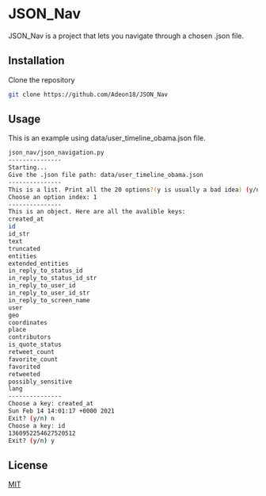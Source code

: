 # JSON_Nav

JSON_Nav is a project that lets you navigate through a chosen .json file.

## Installation

Clone the repository

```bash
git clone https://github.com/Adeon18/JSON_Nav
```

## Usage
This is an example using data/user_timeline_obama.json file.

```bash
json_nav/json_navigation.py
---------------
Starting...
Give the .json file path: data/user_timeline_obama.json
---------------
This is a list. Print all the 20 options?(y is usually a bad idea) (y/n) n
Choose an option index: 1
---------------
This is an object. Here are all the avalible keys:
created_at
id
id_str
text
truncated
entities
extended_entities
in_reply_to_status_id
in_reply_to_status_id_str
in_reply_to_user_id
in_reply_to_user_id_str
in_reply_to_screen_name
user
geo
coordinates
place
contributors
is_quote_status
retweet_count
favorite_count
favorited
retweeted
possibly_sensitive
lang
---------------
Choose a key: created_at
Sun Feb 14 14:01:17 +0000 2021
Exit? (y/n) n
Choose a key: id
1360952254627520512
Exit? (y/n) y
```


## License

[MIT](https://choosealicense.com/licenses/mit/)
